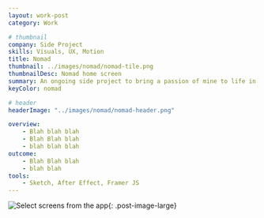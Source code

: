 ```yaml
---
layout: work-post
category: Work

# thumbnail
company: Side Project
skills: Visuals, UX, Motion
title: Nomad
thumbnail: ../images/nomad/nomad-tile.png
thumbnailDesc: Nomad home screen
summary: An ongoing side project to bring a passion of mine to life in Swift.
keyColor: nomad

# header
headerImage: "../images/nomad/nomad-header.png"

overview:
    - Blah blah blah
    - Blah Blah blah
    - blah blah blah
outcome:
    - Blah Blah blah
    - blah blah
tools:
    - Sketch, After Effect, Framer JS
---
```


![Select screens from the app](../images/nomad/nomad-flow-1.png){: .post-image-large}
